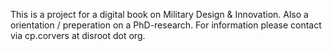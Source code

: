This is a project for a digital book on Military Design & Innovation. Also a orientation / preperation on a PhD-research. For information please contact via cp.corvers at disroot dot org.
